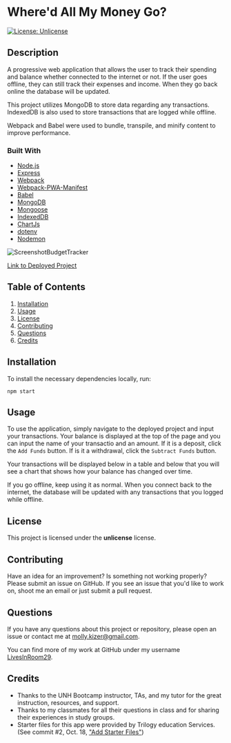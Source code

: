 
# Where'd All My Money Go?
[![License: Unlicense](https://img.shields.io/badge/license-Unlicense-blue.svg)](http://unlicense.org/)

## Description
A progressive web application that allows the user to track their spending and balance whether connected to the internet or not. If the user goes offline, they can still track their expenses and income. When they go back online the database will be updated.

This project utilizes MongoDB to store data regarding any transactions. IndexedDB is also used to store transactions that are logged while offline.

Webpack and Babel were used to bundle, transpile, and minify content to improve performance.

### Built With
- [Node.js](https://nodejs.org/)
- [Express](https://expressjs.com/)
- [Webpack](https://www.npmjs.com/package/webpack/)
- [Webpack-PWA-Manifest](https://www.npmjs.com/package/webpack-pwa-manifest)
- [Babel](https://babeljs.io/docs/en/)
- [MongoDB](https://www.mongodb.com/)
- [Mongoose](https://www.npmjs.com/package/mongoose)
- [IndexedDB](https://developer.mozilla.org/en-US/docs/Web/API/IndexedDB_API)
- [ChartJs](https://www.chartjs.org/)
- [dotenv](https://www.npmjs.com/package/dotenv)
- [Nodemon](https://www.npmjs.com/package/nodemon)

![ScreenshotBudgetTracker](https://user-images.githubusercontent.com/61219066/97111682-a8fddb00-16b6-11eb-8d68-ae6e4a5c3b0b.jpg)


[Link to Deployed Project](https://whered-my-money-go.herokuapp.com/)


## Table of Contents
1. [Installation](#installation)
2. [Usage](#usage)
3. [License](#license)
4. [Contributing](#contributing)
5. [Questions](#questions)
6. [Credits](#credits)


## Installation
To install the necessary dependencies locally, run:
```
npm start
```


## Usage
To use the application, simply navigate to the deployed project and input your transactions. Your balance is displayed at the top of the page and you can input the name of your transactio and an amount. If it is a deposit, click the ```Add Funds``` button. If is it a withdrawal, click the ```Subtract Funds``` button.

Your transactions will be displayed below in a table and below that you will see a chart that shows how your balance has changed over time.

If you go offline, keep using it as normal. When you connect back to the internet, the database will be updated with any transactions that you logged while offline.


## License
This project is licensed under the **unlicense** license.


## Contributing
Have an idea for an improvement? Is something not working properly? Please submit an issue on GitHub. If you see an issue that you'd like to work on, shoot me an email or just submit a pull request.


## Questions
If you have any questions about this project or repository, please open an issue or contact me at [molly.kizer@gmail.com](mailto:molly.kizer@gmail.com).

You can find more of my work at GitHub under my username [LivesInRoom29](https://github.com/LivesInRoom29).


## Credits
* Thanks to the UNH Bootcamp instructor, TAs, and my tutor for the great instruction, resources, and support.
* Thanks to my classmates for all their questions in class and for sharing their experiences in study groups.
* Starter files for this app were provided by Trilogy education Services. (See commit #2, Oct. 18, ["Add Starter Files"](https://github.com/LivesInRoom29/Whered_All_My_Money_Go/commit/34b6d1b4ff0860e8961366ed6594512f092a2f29))